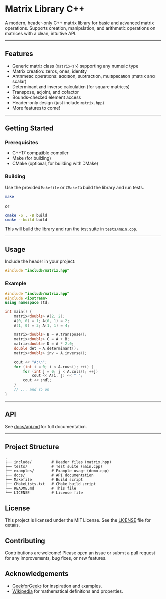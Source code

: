 # Matrix Library C++

A modern, header-only C++ matrix library for basic and advanced matrix operations. Supports creation, manipulation, and arithmetic operations on matrices with a clean, intuitive API.

---

## Features

- Generic matrix class (`matrix<T>`) supporting any numeric type
- Matrix creation: zeros, ones, identity
- Arithmetic operations: addition, subtraction, multiplication (matrix and scalar)
- Determinant and inverse calculation (for square matrices)
- Transpose, adjoint, and cofactor
- Bounds-checked element access
- Header-only design (just include `matrix.hpp`)
- More features to come!

---

## Getting Started

### Prerequisites

- C++17 compatible compiler
- Make (for building)
- CMake (optional, for building with CMake)

### Building

Use the provided `Makefile` or `CMake` to build the library and run tests.

```sh
make
```
or

```sh
cmake -S . -B build
cmake --build build
```

This will build the library and run the test suite in [`tests/main.cpp`](tests/main.cpp).

---

## Usage

Include the header in your project:

```cpp
#include "include/matrix.hpp"
```

### Example

```cpp
#include "include/matrix.hpp"
#include <iostream>
using namespace std;

int main() {
    matrix<double> A(2, 2);
    A(0, 0) = 1; A(0, 1) = 2;
    A(1, 0) = 3; A(1, 1) = 4;

    matrix<double> B = A.transpose();
    matrix<double> C = A + B;
    matrix<double> D = A * 2.0;
    double det = A.determinant();
    matrix<double> inv = A.inverse();

    cout << "A:\n";
    for (int i = 0; i < A.rows(); ++i) {
        for (int j = 0; j < A.cols(); ++j)
            cout << A(i, j) << " ";
        cout << endl;
    }
    // ... and so on
}
```

---

## API

See [docs/api.md](docs/api.md) for full documentation.

---

## Project Structure

```
.
├── include/         # Header files (matrix.hpp)
├── tests/           # Test suite (main.cpp)
├── examples/        # Example usage (demo.cpp)
├── docs/            # API documentation
├── Makefile         # Build script
├── CMakeLists.txt   # CMake build script
└── README.md        # This file
└── LICENSE          # License file
```

## License
This project is licensed under the MIT License. See the [LICENSE](LICENSE) file for details.

## Contributing
Contributions are welcome! Please open an issue or submit a pull request for any improvements, bug fixes, or new features.

## Acknowledgements
- [GeekforGeeks](https://www.geeksforgeeks.org/) for inspiration and examples.
- [Wikipedia](https://www.wikipedia.org/) for mathematical definitions and properties.



